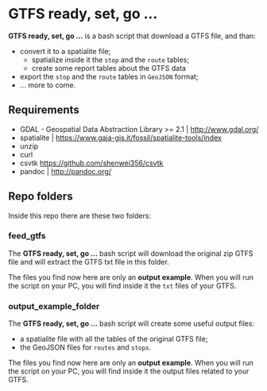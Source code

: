 # GTFS ready, set, go ...

**GTFS ready, set, go ...** is a bash script that download a GTFS file, and than:

-  convert it to a spatialite file;
	-  spatialize inside it the `stop` and the `route` tables;
	-  create some report tables about the GTFS data
-  export the `stop` and the `route` tables in `GeoJSON` format;
-  ... more to come.

## Requirements

- GDAL - Geospatial Data Abstraction Library >= 2.1 | http://www.gdal.org/
- spatialite | https://www.gaia-gis.it/fossil/spatialite-tools/index
- unzip
- curl
- csvtk https://github.com/shenwei356/csvtk
- pandoc | http://pandoc.org/

## Repo folders

Inside this repo there are these two folders:

### feed_gtfs

The **GTFS ready, set, go ...** bash script will download the original zip GTFS file and will extract the GTFS txt file in this folder.

The files you find now here are only an **output example**. When you will run the script on your PC, you will find inside it the `txt` files of your GTFS.

### output_example_folder

The **GTFS ready, set, go ...** bash script will create some useful output files:

- a spatialite file with all the tables of the original GTFS file;
- the GeoJSON files for `routes` and `stops`.

The files you find now here are only an **output example**. When you will run the script on your PC, you will find inside it the output files related to your GTFS.